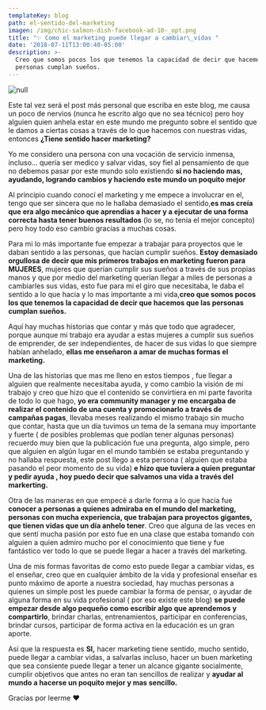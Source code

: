 ```yaml
---
templateKey: blog
path: el-sentido-del-marketing
imagen: /img/chic-salmon-dish-facebook-ad-10-_opt.png
title: "✨ Como el marketing puede llegar a cambiar\_vidas "
date: '2018-07-11T13:00:40-05:00'
description: >-
  Creo que somos pocos los que tenemos la capacidad de decir que hacemos que las
  personas cumplan sueños.
---
```

![null](/img/chic-salmon-dish-facebook-ad-10-.png)

Este tal vez será el post más personal que escriba en este blog, me causa un poco de nervios (nunca he escrito algo que no sea técnico) pero hoy alguien quien anhela estar en este mundo me pregunto sobre el sentido que le damos a ciertas cosas a través de lo que hacemos con nuestras vidas, entonces **¿Tiene sentido hacer marketing?**

Yo me considero una persona con una vocación de servicio inmensa, incluso… quería ser medico y salvar vidas, soy fiel al pensamiento de que no debemos pasar por este mundo solo existiendo **si no haciendo mas, ayudando, logrando cambios y haciendo este mundo un poquito mejor**

Al principio cuando conocí el marketing y me empece a involucrar en el, tengo que ser sincera que no le hallaba demasiado el sentido,**es mas creía que era algo mecánico que aprendías a hacer y a ejecutar de una forma correcta hasta tener buenos resultados** (lo se, no tenia el mejor concepto) pero hoy todo eso cambio gracias a muchas cosas.

Para mi lo más importante fue empezar a trabajar para proyectos que le daban sentido a las personas, que hacían cumplir sueños. **Estoy demasiado orgullosa de decir que mis primeros trabajos en marketing fueron para MUJERES**, mujeres que querían cumplir sus sueños a través de sus propias manos y que por medio del marketing querían llegar a miles de personas a cambiarles sus vidas, esto fue para mi el giro que necesitaba, le daba el sentido a lo que hacia y lo mas importante a mi vida,**creo que somos pocos los que tenemos la capacidad de decir que hacemos que las personas cumplan sueños.**

Aquí hay muchas historias que contar y más que todo que agradecer, porque aunque mi trabajo era ayudar a estas mujeres a cumplir sus sueños de emprender, de ser independientes, de hacer de sus vidas lo que siempre habían anhelado, **ellas me enseñaron a amar de muchas formas el marketing.**

Una de las historias que mas me lleno en estos tiempos , fue llegar a alguien que realmente necesitaba ayuda, y como cambio la visión de mi trabajo y creo que hizo que el contenido se convirtiera en mi parte favorita de todo lo que hago, **yo era community manager y me encargaba de realizar el contenido de una cuenta y promocionarlo a través de campañas pagas**, llevaba meses realizando el mismo trabajo sin mucho que contar, hasta que un día tuvimos un tema de la semana muy importante y fuerte ( de posibles problemas que podían tener algunas personas) recuerdo muy bien que la publicación fue una pregunta, algo simple, pero que alguien en algún lugar en el mundo también se estaba preguntando y no hallaba respuesta, este post llego a esta persona ( alguien que estaba pasando el peor momento de su vida) **e hizo que tuviera a quien preguntar y pedir ayuda , hoy puedo decir que salvamos una vida a través del markerting.**

Otra de las maneras en que empecé a darle forma a lo que hacia fue **conocer a personas a quienes admiraba en el mundo del marketing, personas con mucha experiencia, que trabajan para proyectos gigantes, que tienen vidas que un día anhelo tener**. Creo que alguna de las veces en que sentí mucha pasión por esto fue en una clase que estaba tomando con alguien a quien admiro mucho por el conocimiento que tiene y fue fantástico ver todo lo que se puede llegar a hacer a través del marketing.

Una de mis formas favoritas de como esto puede llegar a cambiar vidas, es el enseñar, creo que en cualquier ámbito de la vida y profesional enseñar es punto máximo de aporte a nuestra sociedad, hay muchas personas a quienes un simple post les puede cambiar la forma de pensar, o ayudar de alguna forma en su vida profesional ( por eso existe este blog) **se puede empezar desde algo pequeño como escribir algo que aprendemos y compartirlo**, brindar charlas, entrenamientos, participar en conferencias, brindar cursos, participar de forma activa en la educación es un gran aporte.

Así que la respuesta es **SI,** hacer marketing tiene sentido, mucho sentido, puede llegar a cambiar vidas, a salvarlas incluso, hacer un buen marketing que sea consiente puede llegar a tener un alcance gigante socialmente, cumplir objetivos que antes no eran tan sencillos de realizar y **ayudar al mundo a hacerse un poquito mejor y mas sencillo.**

Gracias por leerme ❤️
